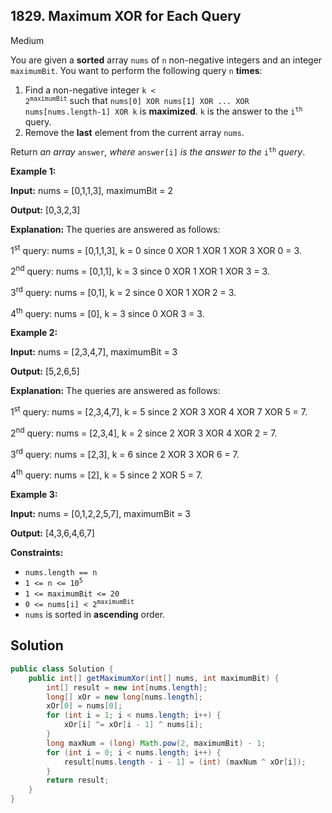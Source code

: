 ## 1829\. Maximum XOR for Each Query

Medium

You are given a **sorted** array `nums` of `n` non-negative integers and an integer `maximumBit`. You want to perform the following query `n` **times**:

1.  Find a non-negative integer <code>k < 2<sup>maximumBit</sup></code> such that `nums[0] XOR nums[1] XOR ... XOR nums[nums.length-1] XOR k` is **maximized**. `k` is the answer to the <code>i<sup>th</sup></code> query.
2.  Remove the **last** element from the current array `nums`.

Return _an array_ `answer`_, where_ `answer[i]` _is the answer to the_ <code>i<sup>th</sup></code> _query_.

**Example 1:**

**Input:** nums = [0,1,1,3], maximumBit = 2

**Output:** [0,3,2,3]

**Explanation:** The queries are answered as follows: 

1<sup>st</sup> query: nums = [0,1,1,3], k = 0 since 0 XOR 1 XOR 1 XOR 3 XOR 0 = 3. 

2<sup>nd</sup> query: nums = [0,1,1], k = 3 since 0 XOR 1 XOR 1 XOR 3 = 3. 

3<sup>rd</sup> query: nums = [0,1], k = 2 since 0 XOR 1 XOR 2 = 3. 

4<sup>th</sup> query: nums = [0], k = 3 since 0 XOR 3 = 3.

**Example 2:**

**Input:** nums = [2,3,4,7], maximumBit = 3

**Output:** [5,2,6,5]

**Explanation:** The queries are answered as follows: 

1<sup>st</sup> query: nums = [2,3,4,7], k = 5 since 2 XOR 3 XOR 4 XOR 7 XOR 5 = 7. 

2<sup>nd</sup> query: nums = [2,3,4], k = 2 since 2 XOR 3 XOR 4 XOR 2 = 7. 

3<sup>rd</sup> query: nums = [2,3], k = 6 since 2 XOR 3 XOR 6 = 7. 

4<sup>th</sup> query: nums = [2], k = 5 since 2 XOR 5 = 7.

**Example 3:**

**Input:** nums = [0,1,2,2,5,7], maximumBit = 3

**Output:** [4,3,6,4,6,7]

**Constraints:**

*   `nums.length == n`
*   <code>1 <= n <= 10<sup>5</sup></code>
*   `1 <= maximumBit <= 20`
*   <code>0 <= nums[i] < 2<sup>maximumBit</sup></code>
*   `nums` is sorted in **ascending** order.

## Solution

```java
public class Solution {
    public int[] getMaximumXor(int[] nums, int maximumBit) {
        int[] result = new int[nums.length];
        long[] xOr = new long[nums.length];
        xOr[0] = nums[0];
        for (int i = 1; i < nums.length; i++) {
            xOr[i] ^= xOr[i - 1] ^ nums[i];
        }
        long maxNum = (long) Math.pow(2, maximumBit) - 1;
        for (int i = 0; i < nums.length; i++) {
            result[nums.length - i - 1] = (int) (maxNum ^ xOr[i]);
        }
        return result;
    }
}
```